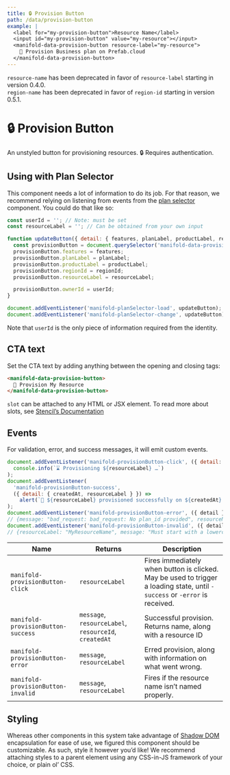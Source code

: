 ```yaml
---
title: 🔒 Provision Button
path: /data/provision-button
example: |
  <label for="my-provision-button">Resource Name</label>
  <input id="my-provision-button" value="my-resource"></input>
  <manifold-data-provision-button resource-label="my-resource">
    🚀 Provision Business plan on Prefab.cloud
  </manifold-data-provision-button>
---
```


<manifold-toast alert-type="warning">
  <div><code>resource-name</code> has been deprecated in favor of <code>resource-label</code> starting in version 0.4.0.</div>
</manifold-toast>
<manifold-toast alert-type="warning">
  <div><code>region-name</code> has been deprecated in favor of <code>region-id</code> starting in version 0.5.1.</div>
</manifold-toast>

# 🔒 Provision Button

An unstyled button for provisioning resources. 🔒 Requires authentication.

## Using with Plan Selector

This component needs a lot of information to do its job. For that reason, we
recommend relying on listening from events from the [plan
selector](#manifold-plan-selector) component. You could do that like so:

```js
const userId = ''; // Note: must be set
const resourceLabel = ''; // Can be obtained from your own input

function updateButton({ detail: { features, planLabel, productLabel, regionId } }) {
  const provisionButton = document.querySelector('manifold-data-provision-button');
  provisionButton.features = features;
  provisionButton.planLabel = planLabel;
  provisionButton.productLabel = productLabel;
  provisionButton.regionId = regionId;
  provisionButton.resourceLabel = resourceLabel;

  provisionButton.ownerId = userId;
}

document.addEventListener('manifold-planSelector-load', updateButton);
document.addEventListener('manifold-planSelector-change', updateButton);
```

Note that `userId` is the only piece of information required from the identity.

## CTA text

Set the CTA text by adding anything between the opening and closing tags:

```html
<manifold-data-provision-button>
  🚀 Provision My Resource
</manifold-data-provision-button>
```

`slot` can be attached to any HTML or JSX element. To read more about slots, see [Stencil’s Documentation][stencil-slot]

## Events

For validation, error, and success messages, it will emit custom events.

```js
document.addEventListener('manifold-provisionButton-click', ({ detail: { resourceLabel } }) =>
  console.info(`⌛ Provisioning ${resourceLabel} …`)
);
document.addEventListener(
  'manifold-provisionButton-success',
  ({ detail: { createdAt, resourceLabel } }) =>
    alert(`🚀 ${resourceLabel} provisioned successfully on ${createdAt}!`)
);
document.addEventListener('manifold-provisionButton-error', ({ detail }) => console.log(detail));
// {message: "bad_request: bad_request: No plan_id provided", resourceName: "auauau"}
document.addEventListener('manifold-provisionButton-invalid', ({ detail }) => console.log(detail));
// {resourceLabel: "MyResourceName", message: "Must start with a lowercase letter, and use only lowercase, numbers, and hyphens."}
```

| Name                               | Returns                                               | Description                                                                                                                 |
|------------------------------------|-------------------------------------------------------|-----------------------------------------------------------------------------------------------------------------------------|
| `manifold-provisionButton-click`   | `resourceLabel`                                       | Fires immediately when button is clicked. May be used to trigger a loading state, until `-success` or `-error` is received. |
| `manifold-provisionButton-success` | `message`, `resourceLabel`, `resourceId`, `createdAt` | Successful provision. Returns name, along with a resource ID                                                                |
| `manifold-provisionButton-error`   | `message`, `resourceLabel`                            | Erred provision, along with information on what went wrong.                                                                 |
| `manifold-provisionButton-invalid` | `message`, `resourceLabel`                            | Fires if the resource name isn’t named properly.                                                                            |

## Styling

Whereas other components in this system take advantage of [Shadow
DOM][shadow-dom] encapsulation for ease of use, we figured this component
should be customizable. As such, style it however you’d like! We recommend
attaching styles to a parent element using any CSS-in-JS framework of your
choice, or plain ol’ CSS.

[shadow-dom]: https://developers.google.com/web/fundamentals/web-components/shadowdom
[stencil-slot]: https://stenciljs.com/docs/templating-jsx/

